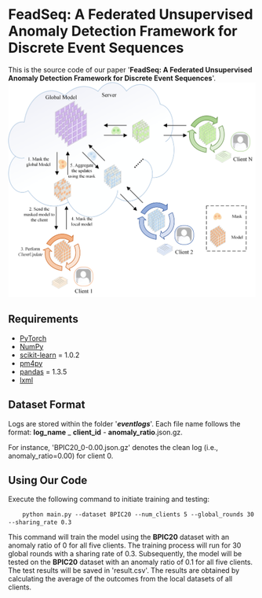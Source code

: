 # FeadSeq: A Federated Unsupervised Anomaly Detection Framework for Discrete Event Sequences

This is the source code of our paper '**FeadSeq: A Federated Unsupervised Anomaly Detection Framework for Discrete Event Sequences**'.
![model](pic/fl.png)

## Requirements
- [PyTorch](https://pytorch.org)
- [NumPy](https://numpy.org)
- [scikit-learn](https://scikit-learn.org) = 1.0.2
- [pm4py](https://pm4py.fit.fraunhofer.de/)
- [pandas](https://pandas.pydata.org/) = 1.3.5
- [lxml](https://pypi.org/project/lxml/)

## Dataset Format
Logs are stored within  the folder '**_eventlogs_**'. Each file name follows the format: **log_name** _ **client_id** - **anomaly_ratio**.json.gz.

For instance, 'BPIC20_0-0.00.json.gz' denotes the clean log (i.e., anomaly_ratio=0.00) for client 0.


## Using Our Code
Execute the following command to initiate training and testing:
```
    python main.py --dataset BPIC20 --num_clients 5 --global_rounds 30 --sharing_rate 0.3
```
This command will train the model using the **BPIC20** dataset with an anomaly ratio of 0 for all five clients. The training process will run for 30 global rounds with a sharing rate of 0.3. 
Subsequently, the model will be tested on the **BPIC20** dataset with an anomaly ratio of 0.1 for all five clients. The test results will be saved in 'result.csv'. 
The results are obtained by calculating the average of the outcomes from the local datasets of all clients.